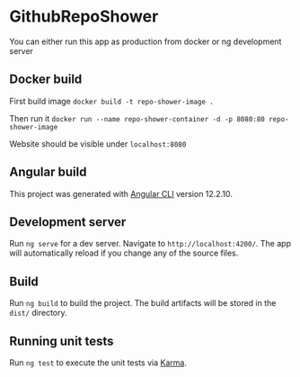 # GithubRepoShower

You can either run this app as production from docker or ng development server

## Docker build


First build image
`docker build -t repo-shower-image .`

Then run it
`docker run --name repo-shower-container -d -p 8080:80 repo-shower-image`

Website should be visible under `localhost:8080`

## Angular build 

This project was generated with [Angular CLI](https://github.com/angular/angular-cli) version 12.2.10.

## Development server

Run `ng serve` for a dev server. Navigate to `http://localhost:4200/`. The app will automatically reload if you change any of the source files.

## Build

Run `ng build` to build the project. The build artifacts will be stored in the `dist/` directory.

## Running unit tests

Run `ng test` to execute the unit tests via [Karma](https://karma-runner.github.io).

